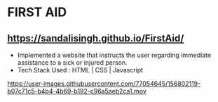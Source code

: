 # FIRST AID

## https://sandalisingh.github.io/FirstAid/

- Implemented a website that instructs the user regarding immediate assistance to a sick or injured
person.
- Tech Stack Used : HTML | CSS | Javascript

https://user-images.githubusercontent.com/77054645/156802119-b07c71c5-b4b4-4b69-b192-c96a5aeb2ca1.mov 

